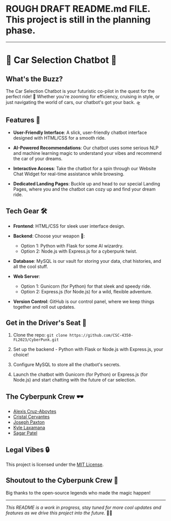 # ROUGH DRAFT README.md FILE. This project is still in the planning phase.

***

# 🚗 Car Selection Chatbot 🤖

## What's the Buzz?

The Car Selection Chatbot is your futuristic co-pilot in the quest for the perfect ride! 🚀 Whether you're zooming for efficiency, cruising in style, or just navigating the world of cars, our chatbot's got your back. 🛸

## Features 🌟

- **User-Friendly Interface**: A slick, user-friendly chatbot interface designed with HTML/CSS for a smooth ride.

- **AI-Powered Recommendations**: Our chatbot uses some serious NLP and machine learning magic to understand your vibes and recommend the car of your dreams.

- **Interactive Access**: Take the chatbot for a spin through our Website Chat Widget for real-time assistance while browsing.

- **Dedicated Landing Pages**: Buckle up and head to our special Landing Pages, where you and the chatbot can cozy up and find your dream ride.

## Tech Gear 🛠️

- **Frontend**: HTML/CSS for sleek user interface design.

- **Backend**: Choose your weapon 🚀:
  - Option 1: Python with Flask for some AI wizardry.
  - Option 2: Node.js with Express.js for a cyberpunk twist.

- **Database**: MySQL is our vault for storing your data, chat histories, and all the cool stuff.

- **Web Server**:
  - Option 1: Gunicorn (for Python) for that sleek and speedy ride.
  - Option 2: Express.js (for Node.js) for a wild, flexible adventure.

- **Version Control**: GitHub is our control panel, where we keep things together and roll out updates.

## Get in the Driver's Seat 🚀

1. Clone the repo: `git clone https://github.com/CSC-4350-FL2023/CyberPunk.git`

2. Set up the backend - Python with Flask or Node.js with Express.js, your choice!

3. Configure MySQL to store all the chatbot's secrets.

4. Launch the chatbot with Gunicorn (for Python) or Express.js (for Node.js) and start chatting with the future of car selection.

## The Cyberpunk Crew 🕶️

- [Alexis Cruz-Aboytes](https://github.com/your-username)
- [Cristal Cervantes](https://github.com/team-member-3)
- [Joseph Paxton](https://github.com/team-member-1)
- [Kyle Laxamana](https://github.com/team-member-2)
- [Sagar Patel](https://github.com/SagarPateI)

## Legal Vibes 🔒

This project is licensed under the [MIT License](LICENSE).

## Shoutout to the Cyberpunk Crew 🙌

Big thanks to the open-source legends who made the magic happen!

---

*This README is a work in progress, stay tuned for more cool updates and features as we drive this project into the future.* 🚀💥
